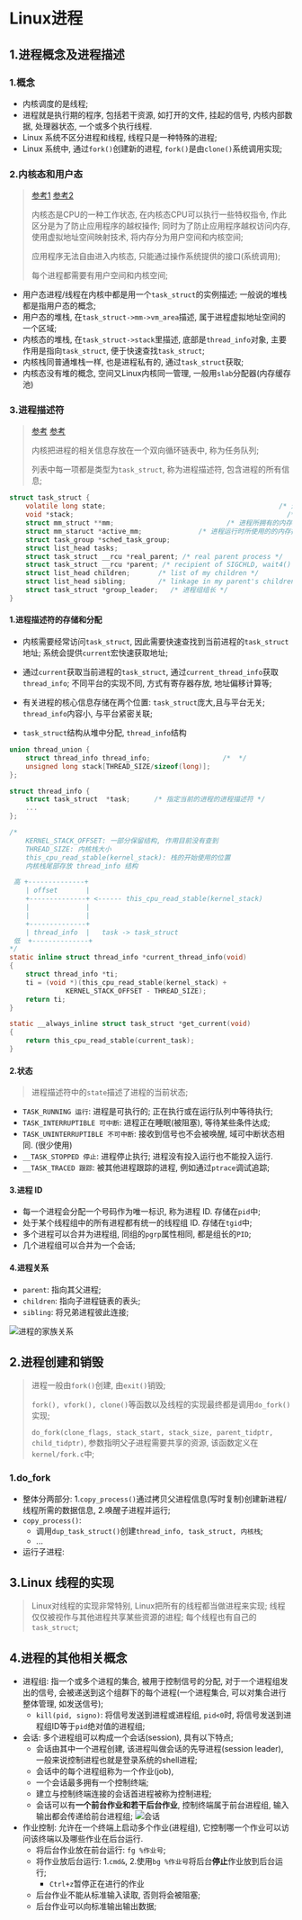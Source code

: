 # Linux进程

## 1.进程概念及进程描述

### 1.概念

- 内核调度的是线程;
- 进程就是执行期的程序, 包括若干资源, 如打开的文件, 挂起的信号, 内核内部数据, 处理器状态, 一个或多个执行线程.
- Linux 系统不区分进程和线程, 线程只是一种特殊的进程;
- Linux 系统中, 通过`fork()`创建新的进程, `fork()`是由`clone()`系统调用实现;

### 2.内核态和用户态

> [参考1](https://www.zhihu.com/search?type=content&q=%E5%86%85%E6%A0%B8%E6%80%81) [参考2](https://www.zhihu.com/question/57013926)
>
> 内核态是CPU的一种工作状态, 在内核态CPU可以执行一些特权指令, 作此区分是为了防止应用程序的越权操作; 同时为了防止应用程序越权访问内存, 使用虚拟地址空间映射技术, 将内存分为用户空间和内核空间;
>
> 应用程序无法自由进入内核态, 只能通过操作系统提供的接口(系统调用);
>
> 每个进程都需要有用户空间和内核空间;

- 用户态进程/线程在内核中都是用一个`task_struct`的实例描述; 一般说的堆栈都是指用户态的概念;
- 用户态的堆栈, 在`task_struct->mm->vm_area`描述, 属于进程虚拟地址空间的一个区域;
- 内核态的堆栈, 在`task_struct->stack`里描述, 底部是`thread_info`对象, 主要作用是指向`task_struct`, 便于快速查找`task_struct`;
- 内核栈同普通堆栈一样, 也是进程私有的, 通过`task_struct`获取;
- 内核态没有堆的概念, 空间又Linux内核同一管理, 一般用`slab`分配器(内存缓存池)

### 3.进程描述符

> [参考](https://www.cnblogs.com/JohnABC/p/9084750.html) [参考]()
>
> 内核把进程的相关信息存放在一个双向循环链表中, 称为任务队列;
>
> 列表中每一项都是类型为`task_struct`, 称为进程描述符, 包含进程的所有信息;

```c
struct task_struct {
    volatile long state;                                           /* 进程状态 */
    void *stack;                                                     /* 内核栈 */
    struct mm_struct **mm;                            /* 进程所拥有的内存描述符 */
    struct mm_staruct *active_mm;              /* 进程运行时所使用的的内存描述符 */
    struct task_group *sched_task_group;
    struct list_head tasks;
    struct task_struct __rcu *real_parent; /* real parent process */
    struct task_struct __rcu *parent; /* recipient of SIGCHLD, wait4() reports */
    struct list_head children;       /* list of my children */
    struct list_head sibling;        /* linkage in my parent's children list */
    struct task_struct *group_leader;   /* 进程组组长 */
}
```

#### 1.进程描述符的存储和分配

- 内核需要经常访问`task_struct`, 因此需要快速查找到当前进程的`task_struct`地址; 系统会提供`current`宏快速获取地址;

- 通过`current`获取当前进程的`task_struct`, 通过`current_thread_info`获取`thread_info`; 不同平台的实现不同, 方式有寄存器存放, 地址偏移计算等;

- 有关进程的核心信息存储在两个位置: `task_struct`庞大,且与平台无关; `thread_info`内容小, 与平台紧密关联;

- `task_struct`结构从堆中分配, `thread_info`结构

```c
union thread_union {
    struct thread_info thread_info;                  /*  */
    unsigned long stack[THREAD_SIZE/sizeof(long)];
};

struct thread_info {
    struct task_struct  *task;      /* 指定当前的进程的进程描述符 */
    ...
};

/*
    KERNEL_STACK_OFFSET: 一部分保留结构, 作用目前没有查到
    THREAD_SIZE: 内核栈大小
    this_cpu_read_stable(kernel_stack): 栈的开始使用的位置
    内核栈尾部存放 thread_info 结构

 高 +--------------+
    | offset       |
    +--------------+ <------ this_cpu_read_stable(kernel_stack)
    |              |
    |              |
    +--------------+
    | thread_info  |   task -> task_struct
 低  +--------------+
*/
static inline struct thread_info *current_thread_info(void)
{
    struct thread_info *ti;
    ti = (void *)(this_cpu_read_stable(kernel_stack) +
              KERNEL_STACK_OFFSET - THREAD_SIZE);
    return ti;
}

static __always_inline struct task_struct *get_current(void)
{
    return this_cpu_read_stable(current_task);
}
```

#### 2.状态

> 进程描述符中的`state`描述了进程的当前状态;

- `TASK_RUNNING 运行`: 进程是可执行的; 正在执行或在运行队列中等待执行;
- `TASK_INTERRUPTIBLE 可中断`: 进程正在睡眠(被阻塞), 等待某些条件达成;
- `TASK_UNINTERRUPTIBLE 不可中断`: 接收到信号也不会被唤醒, 域可中断状态相同. (很少使用)
- `__TASK_STOPPED 停止`: 进程停止执行; 进程没有投入运行也不能投入运行.
- `__TASK_TRACED 跟踪`: 被其他进程跟踪的进程, 例如通过`ptrace`调试追踪;

#### 3.进程 ID

- 每一个进程会分配一个号码作为唯一标识, 称为进程 ID. 存储在`pid`中;
- 处于某个线程组中的所有进程都有统一的线程组 ID. 存储在`tgid`中;
- 多个进程可以合并为进程组, 同组的`pgrp`属性相同, 都是组长的`PID`;
- 几个进程组可以合并为一个会话;

#### 4.进程关系

- `parent`: 指向其父进程;
- `children`: 指向子进程链表的表头;
- `sibling`: 将兄弟进程彼此连接;

![进程的家族关系](./image/进程的家族关系.jpg)

## 2.进程创建和销毁

> 进程一般由`fork()`创建, 由`exit()`销毁;
>
> `fork(), vfork(), clone()`等函数以及线程的实现最终都是调用`do_fork()`实现;
>
>`do_fork(clone_flags, stack_start, stack_size, parent_tidptr, child_tidptr)`, 参数指明父子进程需要共享的资源, 该函数定义在`kernel/fork.c`中;

### 1.do_fork

- 整体分两部分: 1.`copy_process()`通过拷贝父进程信息(写时复制)创建新进程/线程所需的数据信息, 2.唤醒子进程并运行;
- `copy_process()`:
  - 调用`dup_task_struct()`创建`thread_info, task_struct, 内核栈`;
  - ...
- 运行子进程: 

## 3.Linux 线程的实现

> Linux对线程的实现非常特别, Linux把所有的线程都当做进程来实现; 线程仅仅被视作与其他进程共享某些资源的进程; 每个线程也有自己的`task_struct`;

## 4.进程的其他相关概念

- 进程组: 指一个或多个进程的集合, 被用于控制信号的分配, 对于一个进程组发出的信号, 会被递送到这个组群下的每个进程(一个进程集合, 可以对集合进行整体管理, 如发送信号);
  - `kill(pid, signo)`: 将信号发送到进程或进程组, `pid<0`时, 将信号发送到进程组ID等于`pid`绝对值的进程组;
- 会话: 多个进程组可以构成一个会话(session), 具有以下特点;
  - 会话由其中一个进程创建, 该进程叫做会话的先导进程(session leader), 一般来说控制进程也就是登录系统的shell进程;
  - 会话中的每个进程组称为一个作业(job),  
  - 一个会话最多拥有一个控制终端;
  - 建立与控制终端连接的会话首进程被称为控制进程;
  - 会话可以有**一个前台作业和若干后台作业**, 控制终端属于前台进程组, 输入输出都会传递给前台进程组;
![会话](./image/session.jpg)
- 作业控制: 允许在一个终端上启动多个作业(进程组), 它控制哪一个作业可以访问该终端以及哪些作业在后台运行.
  - 将后台作业放在前台运行: `fg %作业号`;
  - 将作业放后台运行: 1.`cmd&`, 2.使用`bg %作业号`将后台**停止**作业放到后台运行;
    - `Ctrl+z`暂停正在进行的作业
  - 后台作业不能从标准输入读取, 否则将会被阻塞;
  - 后台作业可以向标准输出输出数据;
